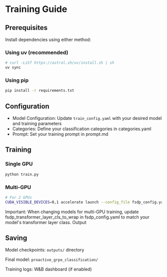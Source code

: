 # Training Guide

## Prerequisites

Install dependencies using either method:
### Using uv (recommended)
```bash
# curl -LsSf https://astral.sh/uv/install.sh | sh
uv sync
```

### Using pip
```bash
pip install -r requirements.txt
```

## Configuration
- Model Configuration: Update `train_config.yaml` with your desired model and training parameters
- Categories: Define your classification categories in categories.yaml
- Prompt: Set your training prompt in prompt.md

## Training
### Single GPU
```bash
python train.py
```

### Multi-GPU
```bash
# For 2 GPUs
CUDA_VISIBLE_DEVICES=0,1 accelerate launch --config_file fsdp_config.yaml train.py
```
Important: When changing models for multi-GPU training, update fsdp_transformer_layer_cls_to_wrap in fsdp_config.yaml to match your model's transformer layer class.
Output

## Saving
Model checkpoints: `outputs/` directory

Final model: `proactive_grpo_classification/`

Training logs: W&B dashboard (if enabled)
